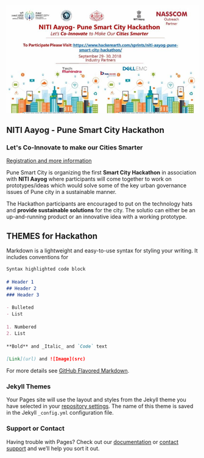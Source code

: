 ![Pune Smart City](https://raw.githubusercontent.com/punesmartcity/hackathon/master/banner.jpg "Pune Smart City Hackathon")

## NITI Aayog - Pune Smart City Hackathon

### Let's Co-Innovate to make our Cities Smarter

[Registration and more information](https://www.hackerearth.com/sprints/niti-aayog-pune-smart-city-hackathon/)

Pune Smart City is organizing the first **Smart City Hackathon** in association with **NITI Aayog** where participants will come together to work on prototypes/ideas which would solve some of the key urban governance issues of Pune city in a sustainable manner.

The Hackathon participants are encouraged to put on the technology hats and **provide sustainable solutions** for the city. The solutio can either be an up-and-running product or an innovative idea with a working prototype. 

## THEMES for Hackathon

Markdown is a lightweight and easy-to-use syntax for styling your writing. It includes conventions for

```markdown
Syntax highlighted code block

# Header 1
## Header 2
### Header 3

- Bulleted
- List

1. Numbered
2. List

**Bold** and _Italic_ and `Code` text

[Link](url) and ![Image](src)
```

For more details see [GitHub Flavored Markdown](https://guides.github.com/features/mastering-markdown/).

### Jekyll Themes

Your Pages site will use the layout and styles from the Jekyll theme you have selected in your [repository settings](https://github.com/punesmartcity/hackathon/settings). The name of this theme is saved in the Jekyll `_config.yml` configuration file.

### Support or Contact

Having trouble with Pages? Check out our [documentation](https://help.github.com/categories/github-pages-basics/) or [contact support](https://github.com/contact) and we’ll help you sort it out.
